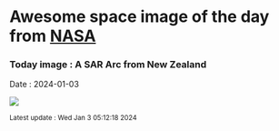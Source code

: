 
# Awesome space image of the day from [NASA](https://api.nasa.gov/)

### Today image : A SAR Arc from New Zealand
Date : 2024-01-03

![](https://apod.nasa.gov/apod/image/2401/SarArcNz_McDonald_960.jpg)

<small>Latest update : Wed Jan  3 05:12:18 2024</small>
        
